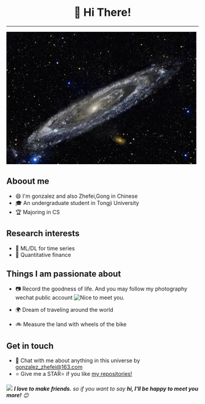 <h1 align="center">👋 Hi There! 
</h1>

---

<img alt="GIF" src="https://github.com/ZhefeiGong/ZhefeiGong/blob/main/resources/Universe0.gif" />

## Aboout me  
- 😄 I'm gonzalez and also Zhefei,Gong in Chinese
- 🎓 An undergraduate student in Tongji University
- 🏆 Majoring in CS
## Research interests
- 🤖️ ML/DL for time series 
- 🌱 Quantitative finance
## Things I am passionate about
- 📷 Record the goodness of life. And you may follow my photography wechat public account
  <img src="https://github.com/ZhefeiGong/ZhefeiGong/blob/main/resources/gonPlanet.png" alt="Nice to meet you.">
  
- 🌍 Dream of traveling around the world
- 🚲 Measure the land with wheels of the bike
## Get in touch 
- 💬 Chat with me about anything in this universe by gonzalez_zhefei@163.com
- :star: Give me a STAR:star: if you like [my repositories!](https://github.com/ZhefeiGong?tab=repositories) 



<!--<img src="https://raw.githubusercontent.com/sagar-viradiya/sagar-viradiya/master/resources/banner.png" alt="Nice to meet you.">-->


<img src="https://media.giphy.com/media/LnQjpWaON8nhr21vNW/giphy.gif" width="60"> <em><b>I love to make friends.</b> so if you want to say <b>hi, I'll be happy to meet you more!</b> 😊</em>

